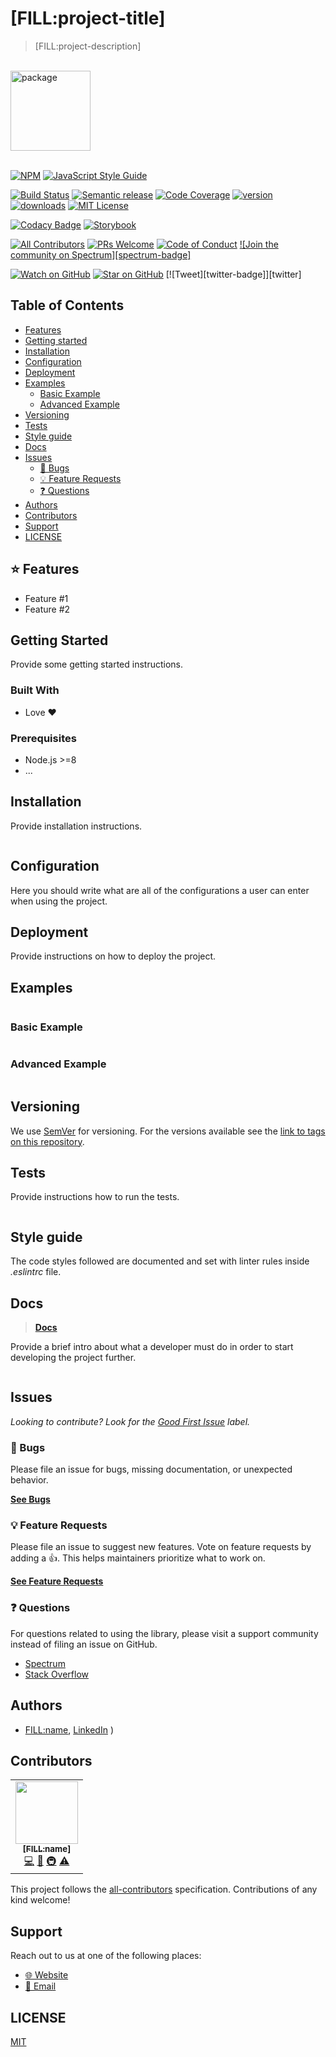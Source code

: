 <div>

<h1>[FILL:project-title]</h1>
<blockquote>[FILL:project-description]</blockquote>
<br />

<!-- Logo -->
<a href="https://www.joypixels.com/profiles/emoji/package">
  <img
    height="128"
    width="128"
    alt="package"
    src="https://d1j8pt39hxlh3d.cloudfront.net/emoji/emojione/5.5/png/unicode/128/1f4e6.png?192038471"
  />
</a>

<br />
<br />
</div>

<!-- prettier-ignore-start -->
[![NPM][npm-badge]][npm-link] 
[![JavaScript Style Guide][style-guide-badge]][style-guide]

[![Build Status][build-badge]][build]
[![Semantic release][semantic-release-badge]][semantic-release]
[![Code Coverage][coverage-badge]][coverage]
[![version][version-badge]][package] [![downloads][downloads-badge]][npmtrends]
[![MIT License][license-badge]][license]

[![Codacy Badge]([codacy-badge])]([codacy]) 
[![Storybook][storybook-badge]]([storybook])

[![All Contributors][all-contributors-badge]](#contributors)
[![PRs Welcome][prs-badge]][prs] [![Code of Conduct][coc-badge]][coc]
[![Join the community on Spectrum][spectrum-badge]][spectrum]

[![Watch on GitHub][github-watch-badge]][github-watch]
[![Star on GitHub][github-star-badge]][github-star]
[![Tweet][twitter-badge]][twitter]
<!-- prettier-ignore-end -->

## Table of Contents

<!-- START doctoc generated TOC please keep comment here to allow auto update -->
<!-- DON'T EDIT THIS SECTION, INSTEAD RE-RUN doctoc TO UPDATE -->

- [Features](#%EF%B8%8F-features)
- [Getting started](#-getting-started)
- [Installation](#installation)
- [Configuration](#configuration)
- [Deployment](#-deployment)
- [Examples](#examples)
  - [Basic Example](#basic-example)
  - [Advanced Example](#Advanced-example)
- [Versioning](#versioning)
- [Tests](#tests)
- [Style guide](#style-guide)
- [Docs](#docs)
- [Issues](#issues)
  - [🐛 Bugs](#-bugs)
  - [💡 Feature Requests](#-feature-requests)
  - [❓ Questions](#-questions)
- [Authors](#authors)
- [Contributors](#contributors)
- [Support](#support)
- [LICENSE](#license)

<!-- END doctoc generated TOC please keep comment here to allow auto update -->

## ⭐️ Features

- Feature #1
- Feature #2

## Getting Started

Provide some getting started instructions.

### Built With

- Love :heart:

### Prerequisites

- Node.js >=8
- ...

## Installation

Provide installation instructions.

```shell

```

## Configuration

Here you should write what are all of the configurations a user can enter when
using the project.

## Deployment

Provide instructions on how to deploy the project.

## Examples

```js
```

### Basic Example

```js
```

### Advanced Example

```js
```

## Versioning

We use [SemVer](http://semver.org/) for versioning. For the versions available
see the [link to tags on this repository](/tags).

## Tests

Provide instructions how to run the tests.

```shell

```

## Style guide

The code styles followed are documented and set with linter rules inside
_.eslintrc_ file.

## Docs

> [**Docs**]([FILL:docs-url])

Provide a brief intro about what a developer must do in order to start
developing the project further.

```shell

```

## Issues

_Looking to contribute? Look for the [Good First Issue][good-first-issue]
label._

### 🐛 Bugs

Please file an issue for bugs, missing documentation, or unexpected behavior.

[**See Bugs**][bugs]

### 💡 Feature Requests

Please file an issue to suggest new features. Vote on feature requests by adding
a 👍. This helps maintainers prioritize what to work on.

[**See Feature Requests**][requests]

### ❓ Questions

For questions related to using the library, please visit a support community
instead of filing an issue on GitHub.

- [Spectrum][spectrum]
- [Stack Overflow][stackoverflow]

## Authors

- [FILL:name]([GitHub][github]), [LinkedIn][linkedin] )

## Contributors

<!-- ALL-CONTRIBUTORS-LIST:START - Do not remove or modify this section -->
<!-- prettier-ignore-start -->
<!-- markdownlint-disable -->

<table>
  <tr>
    <td align="center"><a href="[FILL:url]"><img src="[FILL:avatar-url]" width="100px" alt=""/><br /><sub><b>[FILL:name]</b></sub></a><br /><a href="https://github.com/[FILL:username]/[FILL:repo]/commits?author=[FILL:username]" title="Code">💻</a> <a href="https://github.com/[FILL:username]/[FILL:repo]/commits?author=[FILL:username]" title="Documentation">📖</a> <a href="#infra" title="Infrastructure (Hosting, Build-Tools, etc)">🚇</a> <a href="https://github.com/[FILL:username]/[FILL:repo]/commits?author=[FILL:username]" title="Tests">⚠️</a></td>
  </tr>
</table>

<!-- markdownlint-enable -->
<!-- prettier-ignore-end -->

<!-- ALL-CONTRIBUTORS-LIST:END -->

This project follows the [all-contributors][all-contributors] specification.
Contributions of any kind welcome!

## Support

Reach out to us at one of the following places:

- [🌐 Website][website]
- [📧 Email][email]

## LICENSE

[MIT](LICENSE)

<!-- prettier-ignore-start -->

[all-contributors-badge]: [FILL]
[all-contributors]: [FILL]
[bugs]: [FILL]
[build-badge]: [FILL]
[build]: [FILL]
[coc-badge]: [FILL]
[coc]: [FILL]
[codacy]: [FILL]
[codacy-badge]: [FILL]
[coverage-badge]: [FILL]
[coverage]: [FILL]
[downloads-badge]: [FILL]
[email]: [FILL]
[emojis]: [FILL]
[github]: [FILL]
[github-star-badge]: [FILL]
[github-star]: [FILL]
[github-watch-badge]: [FILL]
[github-watch]: [FILL]
[good-first-issue]: [FILL]
[license-badge]: [FILL]
[license]: [FILL]
[linkedin]: [FILL]
[node]: [FILL]
[npm]: [FILL]
[npm-badge]: [FILL]
[npm-link]: [FILL]
[npmtrends]: [FILL]
[package]: [FILL]
[prs-badge]: [FILL]
[prs]: [FILL]
[requests]: [FILL]
[semantic-release-badge]: [FILL]
[semantic-release]: [FILL]
[spectrum]: [FILL]
[stackoverflow]: [FILL]
[storybook-badge]: [FILL]
[storybook]: [FILL]
[style-guide-badge]: [FILL]
[style-guide]: [FILL]
[version-badge]: [FILL]
[website]: [FILL]

<!-- prettier-ignore-end -->
